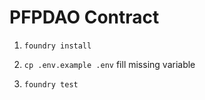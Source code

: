 # PFPDAO Contract

1. `foundry install`

2. `cp .env.example .env` fill missing variable

3. `foundry test`
